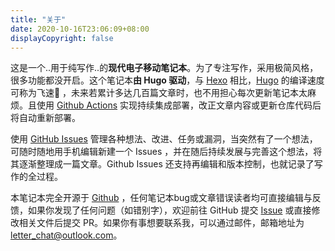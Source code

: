 ```yaml
---
title: "关于"
date: 2020-10-16T23:06:09+08:00
displayCopyright: false
---
```


这是一个..用于纯写作..的**现代电子移动笔记本**。为了专注写作，采用极简风格，很多功能都没开启。这个笔记本**由 Hugo 驱动**，与 [Hexo](https://hexo.io/) 相比，[Hugo](https://gohugo.io/) 的编译速度可称为飞速🚀 ，未来若累计多达几百篇文章时，也不用担心每次更新笔记本太麻烦。且使用 [Github Actions](https://github.com/features/actions) 实现持续集成部署，改正文章内容或更新仓库代码后将自动重新部署。

使用 [GitHub Issues](https://help.github.com/en/github/managing-your-work-on-github/about-issues) 管理各种想法、改进、任务或漏洞，当突然有了一个想法，可随时随地用手机编辑新建一个 Issues ，并在随后持续发展与完善这个想法，将其逐渐整理成一篇文章。Github Issues 还支持再编辑和版本控制，也就记录了写作的全过程。

本笔记本完全开源于 [Github](https://github.com/lusuzi/writing) ，任何笔记本bug或文章错误读者均可直接编辑与反馈，如果你发现了任何问题（如错别字），欢迎前往 GitHub 提交 [Issue](https://github.com/lusuzi/writing/issues) 或直接修改相关文件后提交 PR。如果你有事想要联系我，可以通过邮件，邮箱地址为[letter_chat@outlook.com](mailto:letter_chat@outlook.com)。 

